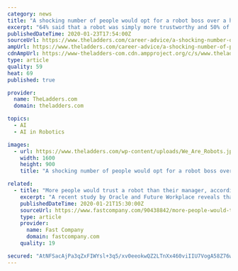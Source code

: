 ```yaml
---
category: news
title: "A shocking number of people would opt for a robot boss over a human one"
excerpt: "64% said that a robot was simply more trustworthy and 50% of workers employed at an office that uses artificial intelligence have asked a robot for advice instead of their boss on at least one occasion. More directly, respondents felt that a robot would be better at providing unbiased information, maintaining work schedules, evaluating team ..."
publishedDateTime: 2020-01-23T17:54:00Z
sourceUrl: https://www.theladders.com/career-advice/a-shocking-number-of-people-would-opt-for-a-robot-boss-over-a-human-one
ampUrl: https://www.theladders.com/career-advice/a-shocking-number-of-people-would-opt-for-a-robot-boss-over-a-human-one/amp
cdnAmpUrl: https://www-theladders-com.cdn.ampproject.org/c/s/www.theladders.com/career-advice/a-shocking-number-of-people-would-opt-for-a-robot-boss-over-a-human-one/amp
type: article
quality: 59
heat: 69
published: true

provider:
  name: TheLadders.com
  domain: theladders.com

topics:
  - AI
  - AI in Robotics

images:
  - url: https://www.theladders.com/wp-content/uploads/We_Are_Robots.jpg
    width: 1600
    height: 900
    title: "A shocking number of people would opt for a robot boss over a human one"

related:
  - title: "More people would trust a robot than their manager, according to study"
    excerpt: "A recent study by Oracle and Future Workplace reveals that artificial intelligence is reshaping the way people view their workplace. In fact, 64% of those surveyed said they’d trust a robot more than they’d trust their manager. The study presents a strong case that AI is already winning the hearts and minds of employees. The majority of re ..."
    publishedDateTime: 2020-01-21T15:30:00Z
    sourceUrl: https://www.fastcompany.com/90438842/more-people-would-trust-a-robot-than-their-manager-according-to-study?partner=feedburner
    type: article
    provider:
      name: Fast Company
      domain: fastcompany.com
    quality: 19

secured: "AtNFSacAjPa3qZxFIWYsl+3q5/xv0eeokwQZ2LTnXx460viIIU7VogA58Z76wS6OLHyFX2HEj7FSZpx/+aYB2hxj8b9kVsBKnfah0FqBj1kViRTfImOAnelkRQIAy6fgfqG6pFpUGns1KiigvBaR40zXex42KiwdWnSwLHrQzmlZ0ZvGhxrNPctimBy1Eenu7zrTmi955yi3rwQPw9c/Fitd4w/8WKsY3A5aT4QqF+VENW7zzyebHLAjB2qizG4a9hPFVZbSHsRpfnK5AKYkUFYBpcSyoxjX0wjs5FsC40F6tBjHKobP9MqIE8LIvo1N54l4RaNg/xSZzxnETGw1dFRNtF+2jD2+7CqHIZH3+jSxaEgONJyw9oKo8l/3ALpnCPuqmtFdTHYhDd4brkdh+CR7648kytk79L4FTGpub/Zsr08Qiq6AJdwdl11uplIaC8XvDKzeLDhsB7rlxLYo6ie8kLfEmn/PMv170lFyi7Y=;sIC84bUI4iaSaP2+1mMdIg=="
---
```


